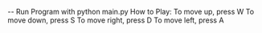 -- Run Program with python main.py
How to Play:
To move up, press W
To move down, press S
To move right, press D
To move left, press A
